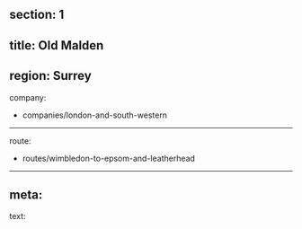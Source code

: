 section: 1
----
title: Old Malden
----
region: Surrey
----
company:
- companies/london-and-south-western
----
route:
- routes/wimbledon-to-epsom-and-leatherhead
----
meta:
----
text: